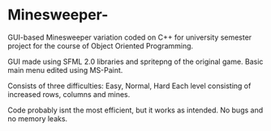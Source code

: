 # Minesweeper-

GUI-based Minesweeper variation coded on C++ for university semester project for the course of Object Oriented Programming. 

GUI made using SFML 2.0 libraries and spritepng of the original game.
Basic main menu edited using MS-Paint.

Consists of three difficulties: Easy, Normal, Hard
Each level consisting of increased rows, columns and mines.

Code probably isnt the most efficient, but it works as intended. No bugs and no memory leaks.
